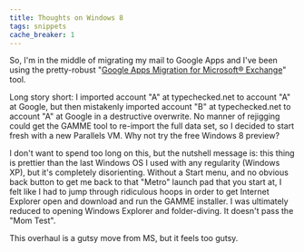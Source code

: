 ```yaml
---
title: Thoughts on Windows 8
tags: snippets
cache_breaker: 1
---
```


So, I'm in the middle of migrating my mail to Google Apps and I've been using the pretty-robust "[Google Apps Migration for Microsoft® Exchange](https://tools.google.com/dlpage/exchangemigration)" tool.

Long story short: I imported account "A" at typechecked.net to account "A" at Google, but then mistakenly imported account "B" at typechecked.net to account "A" at Google in a destructive overwrite. No manner of rejigging could get the GAMME tool to re-import the full data set, so I decided to start fresh with a new Parallels VM. Why not try the free Windows 8 preview?

I don't want to spend too long on this, but the nutshell message is: this thing is prettier than the last Windows OS I used with any regularity (Windows XP), but it's completely disorienting. Without a Start menu, and no obvious back button to get me back to that "Metro" launch pad that you start at, I felt like I had to jump through ridiculous hoops in order to get Internet Explorer open and download and run the GAMME installer. I was ultimately reduced to opening Windows Explorer and folder-diving. It doesn't pass the "Mom Test".

This overhaul is a gutsy move from MS, but it feels too gutsy.
